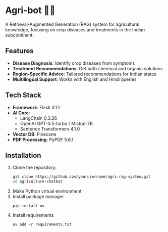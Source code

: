 # Agri-bot 🌱🤖

A Retrieval-Augmented Generation (RAG) system for agricultural knowledge, focusing on crop diseases and treatments in the Indian subcontinent.

## Features

- **Disease Diagnosis**: Identify crop diseases from symptoms
- **Treatment Recommendations**: Get both chemical and organic solutions
- **Region-Specific Advice**: Tailored recommendations for Indian states
- **Multilingual Support**: Works with English and Hindi queries

## Tech Stack

- **Framework**: Flask 3.1.1
- **AI Core**: 
  - LangChain 0.3.26
  - OpenAI GPT-3.5-turbo / Mistral-7B
  - Sentence Transformers 4.1.0
- **Vector DB**: Pinecone
- **PDF Processing**: PyPDF 5.6.1

## Installation

1. Clone the repository:
   ```bash
   git clone https://github.com/yourusername/agri-rag-system.git
   cd agriculture-chatbot

2. Make Python virtual environment
3. Install package manager
    ```
    pip install uv
    ```
4. Install requirements
    ```
    uv add -r requirements.txt
    ```
